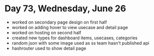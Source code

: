 # Day 73, Wednesday, June 26
- worked on secondary page design on first half
- worked on adding hover to view usecase and detail page
- worked on hosting on second half
- created new types for dashboard items, usecases, categories
- random json with some image used as ss team hasn't published api
- hashrouter used to show detail page
